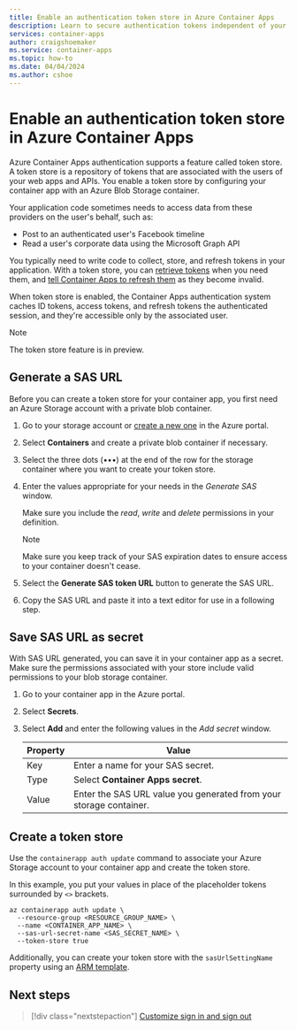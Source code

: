 ```yaml
---
title: Enable an authentication token store in Azure Container Apps
description: Learn to secure authentication tokens independent of your application.
services: container-apps
author: craigshoemaker
ms.service: container-apps
ms.topic: how-to
ms.date: 04/04/2024
ms.author: cshoe
---
```


# Enable an authentication token store in Azure Container Apps

Azure Container Apps authentication supports a feature called token store. A token store is a repository of tokens that are associated with the users of your web apps and APIs. You enable a token store by configuring your container app with an Azure Blob Storage container.

Your application code sometimes needs to access data from these providers on the user's behalf, such as:

* Post to an authenticated user's Facebook timeline
* Read a user's corporate data using the Microsoft Graph API

You typically need to write code to collect, store, and refresh tokens in your application. With a token store, you can [retrieve tokens](../app-service/configure-authentication-oauth-tokens.md#retrieve-tokens-in-app-code) when you need them, and [tell Container Apps to refresh them](../app-service/configure-authentication-oauth-tokens.md#refresh-auth-tokens) as they become invalid.

When token store is enabled, the Container Apps authentication system caches ID tokens, access tokens, and refresh tokens the authenticated session, and they're accessible only by the associated user.

> [!NOTE]
> The token store feature is in preview.

## Generate a SAS URL

Before you can create a token store for your container app, you first need an Azure Storage account with a private blob container.

1. Go to your storage account or [create a new one](/azure/storage/common/storage-account-create?tabs=azure-portal) in the Azure portal.

1. Select **Containers** and create a private blob container if necessary.

1. Select the three dots (•••) at the end of the row for the storage container where you want to create your token store.

1. Enter the values appropriate for your needs in the *Generate SAS* window.

    Make sure you include the *read*, *write* and *delete* permissions in your definition.

    > [!NOTE]
    > Make sure you keep track of your SAS expiration dates to ensure access to your container doesn't cease.

1. Select the **Generate SAS token URL** button to generate the SAS URL.

1. Copy the SAS URL and paste it into a text editor for use in a following step.

## Save SAS URL as secret

With SAS URL generated, you can save it in your container app as a secret. Make sure the permissions associated with your store include valid permissions to your blob storage container.

1. Go to your container app in the Azure portal.

1. Select **Secrets**.

1. Select **Add** and enter the following values in the *Add secret* window.

    | Property | Value |
    |---|---|
    | Key | Enter a name for your SAS secret. |
    | Type | Select **Container Apps secret**. |
    | Value | Enter the SAS URL value you generated from your storage container. |

## Create a token store

Use the `containerapp auth update` command to associate your Azure Storage account to your container app and create the token store.

In this example, you put your values in place of the placeholder tokens surrounded by `<>` brackets.

```azurecli
az containerapp auth update \
  --resource-group <RESOURCE_GROUP_NAME> \
  --name <CONTAINER_APP_NAME> \
  --sas-url-secret-name <SAS_SECRET_NAME> \
  --token-store true
```

Additionally, you can create your token store with the `sasUrlSettingName` property using an [ARM template](/rest/api/containerapps/container-apps-auth-configs/create-or-update?view=rest-containerapps-2023-11-02-preview&tabs=HTTP#blobstoragetokenstore).

## Next steps

> [!div class="nextstepaction"]
> [Customize sign in and sign out](authentication.md#customize-sign-in-and-sign-out)
